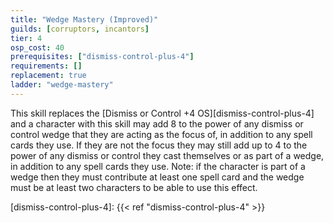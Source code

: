 ```yaml
---
title: "Wedge Mastery (Improved)"
guilds: [corruptors, incantors]
tier: 4
osp_cost: 40
prerequisites: ["dismiss-control-plus-4"]
requirements: []
replacement: true
ladder: "wedge-mastery"
---
```

This skill replaces the [Dismiss or Control +4 OS][dismiss-control-plus-4] and a character with this skill may add 8 to the power of any dismiss or control wedge that they are acting as the focus of, in addition to any spell cards they use. If they are not the focus they may still add up to 4 to the power of any dismiss or control they cast themselves or as part of a wedge, in addition to any spell cards they use. Note: if the character is part of a wedge then they must contribute at least one spell card and the wedge must be at least two characters to be able to use this effect.

[dismiss-control-plus-4]: {{< ref "dismiss-control-plus-4" >}}